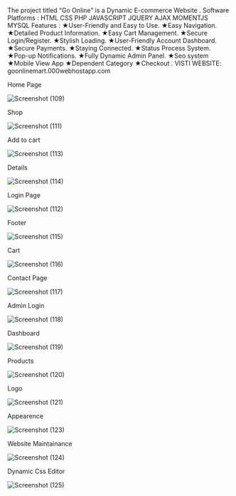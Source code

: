

The project titled “Go Online” is a Dynamic E-commerce Website .
Software Platforms :
HTML
CSS
PHP
JAVASCRIPT
JQUERY
AJAX
MOMENTJS
MYSQL 
Features :
★User-Friendly and Easy to Use.
★Easy Navigation.
★Detailed Product Information.
★Easy Cart Management.
★Secure Login/Register.
★Stylish Loading.
★User-Friendly Account Dashboard.
★Secure Payments.
★Staying Connected.
★Status Process System.
★Pop-up Notifications.
★Fully Dynamic Admin Panel.
★Seo system
★Mobile View App
★Dependent Category 
★Checkout .
VISTI WEBSITE:
goonlinemart.000webhostapp.com



Home Page 

![Screenshot (109)](https://github.com/Hasanony/Go-Online/assets/112980857/37736000-d3aa-4126-8347-63d697c40ee3)

Shop

![Screenshot (111)](https://github.com/Hasanony/Go-Online/assets/112980857/e91a14e5-9bea-4d2f-81fd-973b219f9ccb)

Add to cart

![Screenshot (113)](https://github.com/Hasanony/Go-Online/assets/112980857/4bfd028d-abd5-4eac-b4ed-c9c7edf03d23)

Details

![Screenshot (114)](https://github.com/Hasanony/Go-Online/assets/112980857/5e1c2790-bc90-452a-b9ec-9174a8239c15)

Login Page

![Screenshot (112)](https://github.com/Hasanony/Go-Online/assets/112980857/75ba53cf-2676-4584-99e7-b83215cacaf0)

Footer

![Screenshot (115)](https://github.com/Hasanony/Go-Online/assets/112980857/dbe51484-a111-466a-a254-c9ec9db4ab15)

Cart

![Screenshot (116)](https://github.com/Hasanony/Go-Online/assets/112980857/840e83ee-887c-4ae6-9814-23599211510b)

Contact Page

![Screenshot (117)](https://github.com/Hasanony/Go-Online/assets/112980857/f7d4d682-506c-4801-a35f-3d7c6b37f961)

Admin Login

![Screenshot (118)](https://github.com/Hasanony/Go-Online/assets/112980857/1d198ecf-fe76-467a-b714-e758a9e47585)

Dashboard

![Screenshot (119)](https://github.com/Hasanony/Go-Online/assets/112980857/13b77334-1300-4f8a-81b7-89e1754868be)

Products

![Screenshot (120)](https://github.com/Hasanony/Go-Online/assets/112980857/fdd690cb-d390-4009-8b44-f88a44ecb9e7)

Logo

![Screenshot (121)](https://github.com/Hasanony/Go-Online/assets/112980857/446c2f38-7bd1-42b2-85e4-43f6946fb4ea)

Appearence

![Screenshot (123)](https://github.com/Hasanony/Go-Online/assets/112980857/a08538fd-28ed-4349-b8c4-860ccd6033a0)

Website Maintainance

![Screenshot (124)](https://github.com/Hasanony/Go-Online/assets/112980857/e2dc6cd7-85b7-444d-8951-f7fd892e12c6)

Dynamic Css Editor

![Screenshot (125)](https://github.com/Hasanony/Go-Online/assets/112980857/9fdecf70-4997-4bd8-8d1b-4ed080ab310c)


